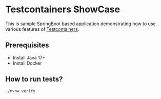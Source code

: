 # Testcontainers ShowCase

This is sample SpringBoot based application demonstrating how to use various features of [Testcontainers](https://www.testcontainers.org/).

## Prerequisites
* Install Java 17+
* Install Docker 

## How to run tests?
```shell
./mvnw verify
```
